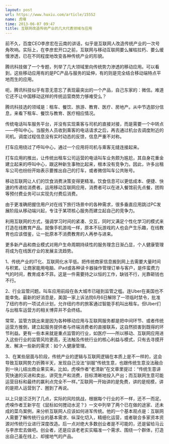 ```yaml
---
layout: post
url: https://www.huxiu.com/article/15552
name: 虎嗅
time: 2013-06-07 09:47
title: 互联网改造传统产业的几大代表领域与应用
---
```

前不久，百度CEO李彦宏在云南的讲话，似乎是互联网人改造传统产业的一次号角吹响。实际上，在李彦宏开口之前，互联网与移动互联网要么摧枯拉朽、要么缓慢渗透，已在不同程度地改变各种传统产业的形貌。

腾讯科技做了一个专题，列举了几大领域里向传统势力渗透的移动应用。可以看到，这些移动应用有的是PC产品与服务的延伸，有的则是完全结合移动端特点平地而生的应用。

呃，腾讯科技似乎有意无意忘了表现最突出的一个产品，自己东家的：微信。难道它还不让中国移动这样的传统运营商势力够难受么？

腾讯科技选的领域是：租车、餐饮、旅游、教育、医疗、房地产。从中节选部分信息，来看下租车、餐饮与教育、医疗相应情况。

传统电话叫车服务平台，并没有实现乘客与司机的直接对接，而是需要一个中转点——呼叫中心。当服务人员收到乘客的电话请求之后，再去通过机台去调度附近的司机。调度过程信息没有实时动态的反馈，信息严重不对称。

打车应用绕过了呼叫中心，通过一个应用将司机与乘客无缝连接起来。

打车应用的推出，让传统出租车公司运营的电话叫车业务颇为尴尬，其自身花重金建立起来的呼叫中心，跟这种新生事物比起来，根本没有竞争力。因此，许多出租车公司也纷纷开始表示要推出自己的打车，或者微信叫车公共账号。

移动互联网让人们的饮食消费决策变得更精准。饮食信息可以更低成本、便捷、快速的传递给消费者。运用移动互联网应用，消费者可以在进入餐馆前先点餐，团购等预付费业务可以实现先付费后消费。

由于更准确把握住用户对在线下旅行场景中的各种需求，很多垂直应用跳过PC发展阶段从移动端兴起，专注于某项核心服务而建立起自己的竞争力。

利用互联网的方式，强调学习时间的紧凑、交互，同时又满足个性化学习的模式来打造在线教育产品。就像手机游戏一样，原本不玩游戏的人也会产生乐趣，在线教育也应该借鉴，让一批原本不消费教育的人再参与进来。

更多新产品和商业模式对用户生命周期持续性的服务理念日渐凸显，个人健康管理将成为在线医疗业的发展主流趋势。

1、传统产业的IT化、互联网化水平低。把传统商家信息搬到网上去需要大量时间与积累。让商家能用电脑、iPad或各种读卡器操作管理订单与客户，是件蛮费力气的时间，教育成本不菲。这是一件需要持之以恒的工作，缺钱不行，光靠砸钱也不行。

2、行业监管问题。叫车应用前段在各大城市已碰到监管之槛。连Uber在美国也不能幸免。最新的好消息是，美国一家上诉法院6月6日解除了一项临时禁令，批准了纽约市的一项试点计划，允许纽约市的旅客通过智能手机叫出租车。但Uber们与出租车运营方的相关博弈并不会终结。

常常，监管方跳出来是因为各种移动应用与互联网服务都是把中间环节、或者传统运营方推倒，建立起服务提供者与终端消费者的直接联系，这自然损害到既得的环节利益。更有一些本来就是重点监管的行业，如医疗——所以移动、互联网应用进入这些行业的监管风险更高，无法触及传统行业的核心利益与模式，只有去寻摸开发、解决一些新的需求：如个人健康管理。

3、在某些层面与阶段，传统产业的逻辑与互联网逻辑在本质上是不一样的，这会导致互联网势力折腾半天，发现自己没法“驯服”传统生意，也跟传统生意没法融合到一块儿结出商业果实来。比如，虎嗅作者“老清新”在文章里提过：“传统生意讲究快速的买进和卖出，讲究生产和消费，目标清晰地投入产出；而互联网生意可能运营目标和最终的赢利点完全不一样。”互联网一开始讲的是免费，讲的是规模，讲的是把人运营到了、圈到了再说。

以上只是泛泛列了几点，实际的风险挑战，根据每个行业的不一样，还不一而足。虎嗅作者王新宇在《鼠标如何搅动水泥？》一文中列举了两个已在做的途家、还未成的菜鸟案例，来分析互联网人应该如何进军传统。他的一个基本观点是：互联网人需要了解传统行业的基本需求、纵深化切入，精细化运营，或者联合多家资本资源对传统行业进行深度改造。后一点对绝大多数创业者是不可能的，还是留给马云与李彦宏去做吧。创业者，还是应该老老实实瞄准一个需求、围绕一个群体，打造出自己虽在线上、却接地气的产品。

